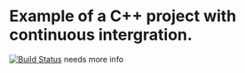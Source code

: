 # Example of a C++ project with continuous intergration.
[![Build Status](https://travis-ci.org/SoftwareForScience/Examplecpp.svg?branch=master)](https://travis-ci.org/SoftwareForScience/Examplecpp)
needs more info
